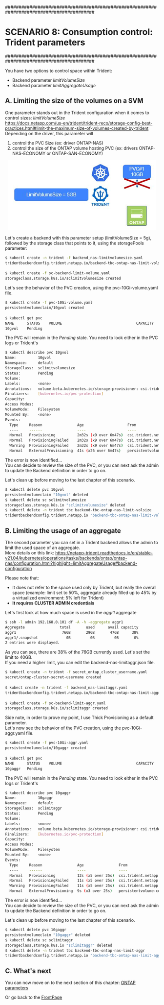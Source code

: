 #########################################################################################
# SCENARIO 8: Consumption control: Trident parameters
#########################################################################################

You have two options to control space within Trident:

- Backend parameter _limitVolumeSize_
- Backend parameter _limitAggregateUsage_

## A. Limiting the size of the volumes on a SVM

One parameter stands out in the Trident configuration when it comes to control sizes: _limitVolumeSize_  
https://docs.netapp.com/us-en/trident/trident-reco/storage-config-best-practices.html#limit-the-maximum-size-of-volumes-created-by-trident  
Depending on the driver, this parameter will

1. control the PVC Size (ex: driver ONTAP-NAS)
2. control the size of the ONTAP volume hosting PVC (ex: drivers ONTAP-NAS-ECONOMY or ONTAP-SAN-ECONOMY)

<p align="center"><img src="../Images/scenario08_3.JPG"></p>

Let's create a backend with this parameter setup (limitVolumeSize = 5g), followed by the storage class that points to it, using the storagePools parameter:

```bash
$ kubectl create -n trident -f backend_nas-limitvolumesize.yaml
tridentbackendconfig.trident.netapp.io/backend-tbc-ontap-nas-limit-volsize created

$ kubectl create -f sc-backend-limit-volume.yaml
storageclass.storage.k8s.io/sclimitvolumesize created
```

Let's see the behavior of the PVC creation, using the pvc-10Gi-volume.yaml file.

```bash
$ kubectl create -f pvc-10Gi-volume.yaml
persistentvolumeclaim/10gvol created

$ kubectl get pvc
NAME      STATUS    VOLUME                                  CAPACITY   ACCESS MODES   STORAGECLASS        AGE
10gvol    Pending                                                                     sclimitvolumesize   10s
```

The PVC will remain in the _Pending_ state. You need to look either in the PVC logs or Trident's

```bash
$ kubectl describe pvc 10gvol
Name:          10gvol
Namespace:     default
StorageClass:  sclimitvolumesize
Status:        Pending
Volume:
Labels:        <none>
Annotations:   volume.beta.kubernetes.io/storage-provisioner: csi.trident.netapp.io
Finalizers:    [kubernetes.io/pvc-protection]
Capacity:
Access Modes:
VolumeMode:    Filesystem
Mounted By:    <none>
Events:
  Type     Reason                Age                    From                                                                                     Message
  ----     ------                ----                   ----                                                                                     -------
  Normal   Provisioning          2m32s (x9 over 6m47s)  csi.trident.netapp.io_trident-csi-6b778f79bb-scrzs_7d29b71e-2259-4287-9395-c0957eb6bd88  External provisioner is provisioning volume for claim "default/10gvol"
  Normal   ProvisioningFailed    2m32s (x9 over 6m47s)  csi.trident.netapp.io                                                                    encountered error(s) in creating the volume: [Failed to create volume pvc-19b8363f-23d6-43d1-b66f-e4539c474063 on storage pool aggr1 from backend nas-limit-volsize: requested size: 10737418240 > the size limit: 5368709120]
  Warning  ProvisioningFailed    2m32s (x9 over 6m47s)  csi.trident.netapp.io_trident-csi-6b778f79bb-scrzs_7d29b71e-2259-4287-9395-c0957eb6bd88  failed to provision volume with StorageClass "sclimitvolumesize": rpc error: code = Unknown desc = encountered error(s) in creating the volume: [Failed to create volume pvc-19b8363f-23d6-43d1-b66f-e4539c474063 on storage pool aggr1 from backend nas-limit-volsize: requested size: 10737418240 > the size limit: 5368709120]
  Normal   ExternalProvisioning  41s (x26 over 6m47s)   persistentvolume-controller                                                              waiting for a volume to be created, either by external provisioner "csi.trident.netapp.io" or manually created by system administrator
```

The error is now identified...  
You can decide to review the size of the PVC, or you can next ask the admin to update the Backend definition in order to go on.

Let's clean up before moving to the last chapter of this scenario.

```bash
$ kubectl delete pvc 10gvol
persistentvolumeclaim "10gvol" deleted
$ kubectl delete sc sclimitvolumesize
storageclass.storage.k8s.io "sclimitvolumesize" deleted
$ kubectl delete -n trident tbc backend-tbc-ontap-nas-limit-volsize
tridentbackendconfig.trident.netapp.io "backend-tbc-ontap-nas-limit-volsize" deleted
```

## B. Limiting the usage of an aggregate

The second parameter you can set in a Trident backend allows the admin to limit the used space of an aggregate.  
More details on this link: https://netapp-trident.readthedocs.io/en/stable-v21.04/kubernetes/operations/tasks/backends/ontap/ontap-nas/configuration.html?highlight=limitAggregateUsage#backend-configuration

Please note that:

- It does not refer to the space used only by Trident, but really the overall space (example: limit set to 50%, aggregate already filled up to 45% by a virtualized environment: 5% left for Trident)
- **It requires CLUSTER ADMIN credentials**

Let's first look at how much space is used in the _aggr1_ aggregate

```bash
$ ssh -l admin 192.168.0.101 df -A -h -aggregate aggr1
Aggregate                total       used      avail capacity
aggr1                     76GB       29GB       47GB      38%
aggr1/.snapshot             0B         0B         0B       0%
2 entries were displayed.
```

As you can see, there are 38% of the 76GB currently used. Let's set the limit to 40GB.  
If you need a higher limit, you can edit the backend-nas-limitaggr.json file.  

```bash
$ kubectl create -n trident -f secret_ontap_cluster_username.yaml
secret/ontap-cluster-secret-username created

$ kubect create -n trident -f backend_nas-limitaggr.yaml
tridentbackendconfig.trident.netapp.io/backend-tbc-ontap-nas-limit-aggr created

$ kubectl create -f sc-backend-limit-aggr.yaml
storageclass.storage.k8s.io/sclimitaggr created
```

Side note, in order to prove my point, I use Thick Provisioning as a default parameter.  
Let's now see the behavior of the PVC creation, using the pvc-10Gi-aggr.yaml file.

```bash
$ kubectl create -f pvc-10Gi-aggr.yaml
persistentvolumeclaim/10gaggr created

$ kubectl get pvc
NAME      STATUS    VOLUME                                  CAPACITY   ACCESS MODES   STORAGECLASS    AGE
10gaggr   Pending                                                                     sclimitaggr     10s
```

The PVC will remain in the _Pending_ state. You need to look either in the PVC logs or Trident's

```bash
$ kubectl describe pvc 10gaggr
Name:          10gaggr
Namespace:     default
StorageClass:  sclimitaggr
Status:        Pending
Volume:
Labels:        <none>
Annotations:   volume.beta.kubernetes.io/storage-provisioner: csi.trident.netapp.io
Finalizers:    [kubernetes.io/pvc-protection]
Capacity:
Access Modes:
VolumeMode:    Filesystem
Mounted By:    <none>
Events:
  Type     Reason                Age                From                                                                                     Message
  ----     ------                ----               ----                                                                                     -------
  Normal   Provisioning          12s (x5 over 25s)  csi.trident.netapp.io_trident-csi-7f4f878c58-6whlb_3118ff8e-4be0-448d-8f20-2701166c6bc7  External provisioner is provisioning volume for claim "default/10gaggr"
  Normal   ProvisioningFailed    11s (x5 over 25s)  csi.trident.netapp.io                                                                    encountered error(s) in creating the volume: [Failed to create volume pvc-771ff3fa-9809-4c06-a6ec-56381ddf065b on storage pool aggr1 from backend nas-limit-aggr: backend cannot satisfy create request for volume trident_pvc_771ff3fa_9809_4c06_a6ec_56381ddf065b: (ONTAP-NAS pool aggr1/aggr1; error: aggregate usage of 51.24 %!w(MISSING)ould exceed the limit of 40.00 %!(NOVERB))]
  Warning  ProvisioningFailed    11s (x5 over 25s)  csi.trident.netapp.io_trident-csi-7f4f878c58-6whlb_3118ff8e-4be0-448d-8f20-2701166c6bc7  failed to provision volume with StorageClass "sclimitaggr": rpc error: code = Unknown desc = encountered error(s) in creating the volume: [Failed to create volume pvc-771ff3fa-9809-4c06-a6ec-56381ddf065b on storage pool aggr1 from backend nas-limit-aggr: backend cannot satisfy create request for volume trident_pvc_771ff3fa_9809_4c06_a6ec_56381ddf065b: (ONTAP-NAS pool aggr1/aggr1; error: aggregate usage of 51.24 %!w(MISSING)ould exceed the limit of 40.00 %!(NOVERB))]
  Normal   ExternalProvisioning  9s (x3 over 25s)   persistentvolume-controller                                                              waiting for a volume to be created, either by external provisioner "csi.trident.netapp.io" or manually created by system administrator

```

The error is now identified...  
You can decide to review the size of the PVC, or you can next ask the admin to update the Backend definition in order to go on.  

Let's clean up before moving to the last chapter of this scenario.

```bash
$ kubectl delete pvc 10gaggr
persistentvolumeclaim "10gaggr" deleted
$ kubectl delete sc sclimitaggr
storageclass.storage.k8s.io "sclimitaggr" deleted
$ kubectl delete -n trident tbc backend-tbc-ontap-nas-limit-aggr
tridentbackendconfig.trident.netapp.io "backend-tbc-ontap-nas-limit-aggr" deleted
```

## C. What's next

You can now move on to the next section of this chapter: [ONTAP parameters](../3_ONTAP_parameters)

Or go back to the [FrontPage](https://github.com/YvosOnTheHub/LabNetApp)
